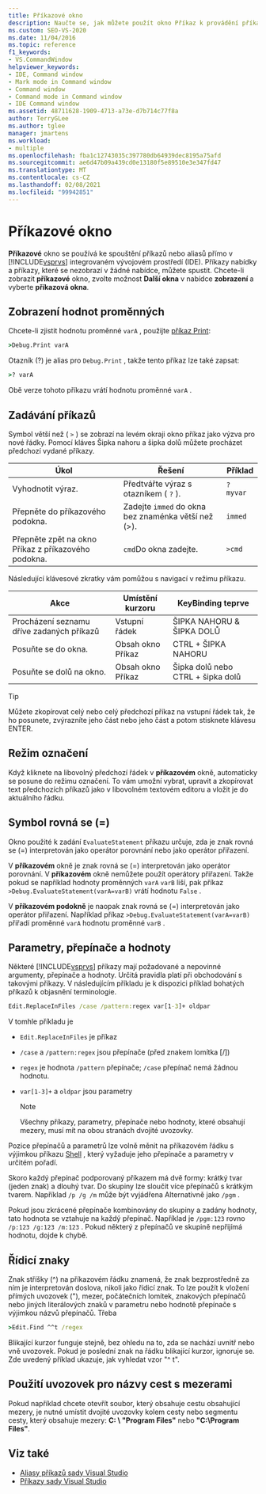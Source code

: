 ```yaml
---
title: Příkazové okno
description: Naučte se, jak můžete použít okno Příkaz k provádění příkazů nebo aliasů přímo v integrovaném vývojovém prostředí sady Visual Studio.
ms.custom: SEO-VS-2020
ms.date: 11/04/2016
ms.topic: reference
f1_keywords:
- VS.CommandWindow
helpviewer_keywords:
- IDE, Command window
- Mark mode in Command window
- Command window
- Command mode in Command window
- IDE Command window
ms.assetid: 48711628-1909-4713-a73e-d7b714c77f8a
author: TerryGLee
ms.author: tglee
manager: jmartens
ms.workload:
- multiple
ms.openlocfilehash: fba1c12743035c397780db64939dec8195a75afd
ms.sourcegitcommit: ae6d47b09a439cd0e13180f5e89510e3e347fd47
ms.translationtype: MT
ms.contentlocale: cs-CZ
ms.lasthandoff: 02/08/2021
ms.locfileid: "99942851"
---
```

# <a name="command-window"></a>Příkazové okno
**Příkazové** okno se používá ke spouštění příkazů nebo aliasů přímo v [!INCLUDE[vsprvs](../../code-quality/includes/vsprvs_md.md)] integrovaném vývojovém prostředí (IDE). Příkazy nabídky a příkazy, které se nezobrazí v žádné nabídce, můžete spustit. Chcete-li zobrazit **příkazové** okno, zvolte možnost **Další okna** v nabídce **zobrazení** a vyberte **příkazová okna**.

## <a name="displaying-the-values-of-variables"></a>Zobrazení hodnot proměnných
Chcete-li zjistit hodnotu proměnné `varA` , použijte [příkaz Print](../../ide/reference/print-command.md):

```cmd
>Debug.Print varA
```

Otazník (?) je alias pro `Debug.Print` , takže tento příkaz lze také zapsat:

```cmd
>? varA
```

Obě verze tohoto příkazu vrátí hodnotu proměnné `varA` .

## <a name="entering-commands"></a>Zadávání příkazů
Symbol větší než ( `>` ) se zobrazí na levém okraji okno příkaz jako výzva pro nové řádky. Pomocí kláves Šipka nahoru a šipka dolů můžete procházet předchozí vydané příkazy.

|Úkol|Řešení|Příklad|
|----------|--------------|-------------|
|Vyhodnotit výraz.|Předtvářte výraz s otazníkem ( `?` ).|`? myvar`|
|Přepněte do příkazového podokna.|Zadejte `immed` do okna bez znaménka větší než (>).|`immed`|
|Přepněte zpět na okno Příkaz z příkazového podokna.|`cmd`Do okna zadejte.|`>cmd`|

Následující klávesové zkratky vám pomůžou s navigací v režimu příkazu.

|Akce|Umístění kurzoru|KeyBinding teprve|
|------------| - |----------------|
|Procházení seznamu dříve zadaných příkazů|Vstupní řádek|ŠIPKA NAHORU & ŠIPKA DOLŮ|
|Posuňte se do okna.|Obsah okno Příkaz|CTRL + ŠIPKA NAHORU|
|Posuňte se dolů na okno.|Obsah okno Příkaz|Šipka dolů nebo CTRL + šipka dolů|

> [!TIP]
> Můžete zkopírovat celý nebo celý předchozí příkaz na vstupní řádek tak, že ho posunete, zvýrazníte jeho část nebo jeho část a potom stisknete klávesu ENTER.

## <a name="mark-mode"></a>Režim označení
Když kliknete na libovolný předchozí řádek v **příkazovém** okně, automaticky se posune do režimu označení. To vám umožní vybrat, upravit a zkopírovat text předchozích příkazů jako v libovolném textovém editoru a vložit je do aktuálního řádku.

## <a name="the-equals--sign"></a>Symbol rovná se (=)
Okno použité k zadání `EvaluateStatement` příkazu určuje, zda je znak rovná se (=) interpretován jako operátor porovnání nebo jako operátor přiřazení.

V **příkazovém** okně je znak rovná se (=) interpretován jako operátor porovnání. V **příkazovém** okně nemůžete použít operátory přiřazení. Takže pokud se například hodnoty proměnných `varA` `varB` liší, pak příkaz `>Debug.EvaluateStatement(varA=varB)` vrátí hodnotu `False` .

V **příkazovém podokně** je naopak znak rovná se (=) interpretován jako operátor přiřazení. Například příkaz `>Debug.EvaluateStatement(varA=varB)` přiřadí proměnné `varA` hodnotu proměnné `varB` .

## <a name="parameters-switches-and-values"></a>Parametry, přepínače a hodnoty
Některé [!INCLUDE[vsprvs](../../code-quality/includes/vsprvs_md.md)] příkazy mají požadované a nepovinné argumenty, přepínače a hodnoty. Určitá pravidla platí při obchodování s takovými příkazy. V následujícím příkladu je k dispozici příklad bohatých příkazů k objasnění terminologie.

```cmd
Edit.ReplaceInFiles /case /pattern:regex var[1-3]+ oldpar
```

V tomhle příkladu je

- `Edit.ReplaceInFiles` je příkaz

- `/case` a `/pattern:regex` jsou přepínače (před znakem lomítka [/])

- `regex` je hodnota `/pattern` přepínače; `/case` přepínač nemá žádnou hodnotu.

- `var[1-3]+` a `oldpar` jsou parametry

    > [!NOTE]
    > Všechny příkazy, parametry, přepínače nebo hodnoty, které obsahují mezery, musí mít na obou stranách dvojité uvozovky.

Pozice přepínačů a parametrů lze volně měnit na příkazovém řádku s výjimkou příkazu [Shell](../../ide/reference/shell-command.md) , který vyžaduje jeho přepínače a parametry v určitém pořadí.

Skoro každý přepínač podporovaný příkazem má dvě formy: krátký tvar (jeden znak) a dlouhý tvar. Do skupiny lze sloučit více přepínačů s krátkým tvarem. Například `/p /g /m` může být vyjádřena Alternativně jako `/pgm` .

Pokud jsou zkrácené přepínače kombinovány do skupiny a zadány hodnoty, tato hodnota se vztahuje na každý přepínač. Například je `/pgm:123` rovno `/p:123 /g:123 /m:123` . Pokud některý z přepínačů ve skupině nepřijímá hodnotu, dojde k chybě.

## <a name="escape-characters"></a>Řídicí znaky
Znak stříšky (^) na příkazovém řádku znamená, že znak bezprostředně za ním je interpretován doslova, nikoli jako řídicí znak. To lze použít k vložení přímých uvozovek ("), mezer, počátečních lomítek, znakových přepínačů nebo jiných literálových znaků v parametru nebo hodnotě přepínače s výjimkou názvů přepínačů. Třeba

```cmd
>Edit.Find ^^t /regex
```

Blikající kurzor funguje stejně, bez ohledu na to, zda se nachází uvnitř nebo vně uvozovek. Pokud je poslední znak na řádku blikající kurzor, ignoruje se. Zde uvedený příklad ukazuje, jak vyhledat vzor "^ t".

## <a name="use-quotes-for-path-names-with-spaces"></a>Použití uvozovek pro názvy cest s mezerami
Pokud například chcete otevřít soubor, který obsahuje cestu obsahující mezery, je nutné umístit dvojité uvozovky kolem cesty nebo segmentu cesty, který obsahuje mezery: **C: \\ "Program Files"** nebo **"C:\Program Files"**.

## <a name="see-also"></a>Viz také

- [Aliasy příkazů sady Visual Studio](../../ide/reference/visual-studio-command-aliases.md)
- [Příkazy sady Visual Studio](../../ide/reference/visual-studio-commands.md)
